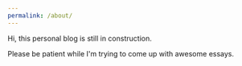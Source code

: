 ```yaml
---
permalink: /about/
---
```


Hi, this personal blog is still in construction.

Please be patient while I'm trying to come up with awesome essays.
